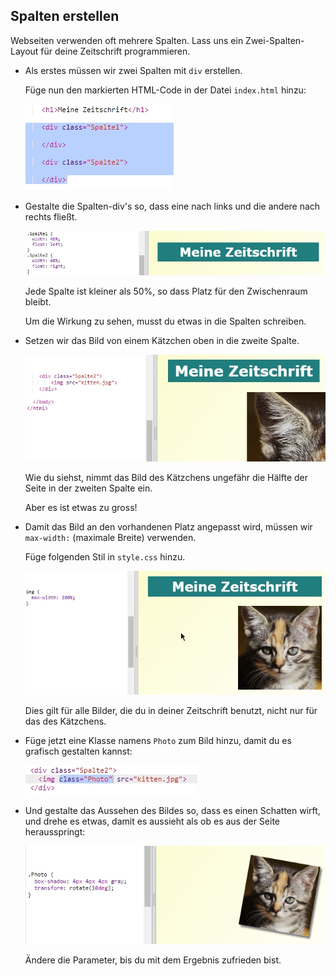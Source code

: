 ## Spalten erstellen

Webseiten verwenden oft mehrere Spalten. Lass uns ein Zwei-Spalten-Layout für deine Zeitschrift programmieren.

+ Als erstes müssen wir zwei Spalten mit `div` erstellen.
    
    Füge nun den markierten HTML-Code in der Datei `index.html` hinzu:
    
    ![Screenshot](images/magazine-columns.png)

+ Gestalte die Spalten-div's so, dass eine nach links und die andere nach rechts fließt.
    
    ![screenshot](images/magazine-columns-style.png)
    
    Jede Spalte ist kleiner als 50%, so dass Platz für den Zwischenraum bleibt.
    
    Um die Wirkung zu sehen, musst du etwas in die Spalten schreiben.

+ Setzen wir das Bild von einem Kätzchen oben in die zweite Spalte.
    
    ![Screenshot](images/magazine-kitten.png)
    
    Wie du siehst, nimmt das Bild des Kätzchens ungefähr die Hälfte der Seite in der zweiten Spalte ein.
    
    Aber es ist etwas zu gross!

+ Damit das Bild an den vorhandenen Platz angepasst wird, müssen wir `max-width:` (maximale Breite) verwenden.
    
    Füge folgenden Stil in `style.css` hinzu.
    
    ![Screenshot](images/magazine-img-width.png)
    
    Dies gilt für alle Bilder, die du in deiner Zeitschrift benutzt, nicht nur für das des Kätzchens.

+ Füge jetzt eine Klasse namens `Photo` zum Bild hinzu, damit du es grafisch gestalten kannst:
    
    ![screenshot](images/magazine-photo.png)

+ Und gestalte das Aussehen des Bildes so, dass es einen Schatten wirft, und drehe es etwas, damit es aussieht als ob es aus der Seite herausspringt:
    
    ![Screenshot](images/magazine-photo-style.png)
    
    Ändere die Parameter, bis du mit dem Ergebnis zufrieden bist.